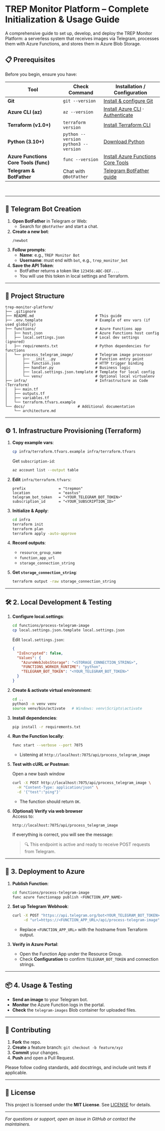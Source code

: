 # TREP Monitor Platform – Complete Initialization & Usage Guide

A comprehensive guide to set up, develop, and deploy the TREP Monitor Platform: a serverless system that receives images via Telegram, processes them with Azure Functions, and stores them in Azure Blob Storage. 



## 📋 Prerequisites

Before you begin, ensure you have:

| Tool                                  | Check Command                         | Installation / Configuration                                                                                  |
|---------------------------------------|---------------------------------------|---------------------------------------------------------------------------------------------------------------|
| **Git**                               | `git --version`                       | [Install & configure Git](https://git-scm.com/book/en/v2/Getting-Started-Installing-Git)                      |
| **Azure CLI (az)**                    | `az --version`                        | [Install Azure CLI](https://learn.microsoft.com/en-us/cli/azure/install-azure-cli) · [Authenticate](https://learn.microsoft.com/en-us/cli/azure/authenticate-azure-cli) |
| **Terraform (v1.0+)**                 | `terraform version`                   | [Install Terraform CLI](https://learn.hashicorp.com/tutorials/terraform/install-cli)                           |
| **Python (3.10+)**                    | `python --version`<br>`python3 --version` | [Download Python](https://www.python.org/downloads/)                                                           |
| **Azure Functions Core Tools (func)** | `func --version`                      | [Install Azure Functions Core Tools](https://learn.microsoft.com/en-us/azure/azure-functions/functions-run-local) |
| **Telegram & BotFather**              | Chat with `@BotFather`                | [Telegram BotFather guide](https://core.telegram.org/bots#botfather)                                          |

<br>

---

## 🔐 Telegram Bot Creation

1. **Open BotFather** in Telegram or Web:
   - Search for `@BotFather` and start a chat.
2. **Create a new bot**:
   ```
   /newbot
   ```
3. **Follow prompts**:
   - **Name**: e.g., `TREP Monitor Bot`
   - **Username**: must end with `bot`, e.g., `trep_monitor_bot`
4. **Save the API Token**:
   - BotFather returns a token like `123456:ABC-DEF...`.
   - You will use this token in local settings and Terraform.

---

## 📂 Project Structure

```
trep-monitor-platform/
├── .gitignore
├── README.md                            # This guide
├── .env.template                        # Example of env vars (if used globally)
├── functions/                           # Azure Functions app
│   ├── host.json                        # Azure Functions host config
│   ├── local.settings.json              # Local dev settings (ignored)
│   ├── requirements.txt                 # Python dependencies for functions
│   └── process_telegram_image/          # Telegram image processor
│       ├── __init__.py                  # Function entry point
│       ├── function.json                # HTTP trigger binding
│       ├── handler.py                   # Business logic
│       ├── local.settings.json.template # Template for local config
│       └── venv/                        # Optional local virtualenv
├── infra/                               # Infrastructure as Code (Terraform)
│   ├── main.tf
│   ├── outputs.tf
│   ├── variables.tf
│   └── terraform.tfvars.example
└── docs/                        # Additional documentation
    └── architecture.md
```

---

## ⚙️ 1. Infrastructure Provisioning (Terraform)

1. **Copy example vars**:
   ```bash
   cp infra/terraform.tfvars.example infra/terraform.tfvars
   ```

   Get `subscription-id`:
   ```bash
   az account list --output table
   ```

2. **Edit** `infra/terraform.tfvars`:
   ```hcl
   prefix               = "trepmon"
   location             = "eastus"
   telegram_bot_token   = "<YOUR_TELEGRAM_BOT_TOKEN>"
   subscription_id      = "<YOUR_SUBSCRIPTION_ID>"
   ```
3. **Initialize & Apply**:
   ```bash
   cd infra
   terraform init
   terraform plan
   terraform apply -auto-approve
   ```
4. **Record outputs**:
   - `resource_group_name`
   - `function_app_url`
   - `storage_connection_string`

5. **Get `storage_connection_string`**:
   ```bash
   terraform output -raw storage_connection_string
   ```

---

## 🛠️ 2. Local Development & Testing

1. **Configure local.settings**:
   ```bash
   cd functions/process-telegram-image
   cp local.settings.json.template local.settings.json
   ```
   Edit `local.settings.json`:
   ```json
   {
     "IsEncrypted": false,
     "Values": {
       "AzureWebJobsStorage": "<STORAGE_CONNECTION_STRING>",
       "FUNCTIONS_WORKER_RUNTIME": "python",
       "TELEGRAM_BOT_TOKEN": "<YOUR_TELEGRAM_BOT_TOKEN>"
     }
   }
   ```

2. **Create & activate virtual environment**:
   ```bash
   cd ..
   python3 -m venv venv
   source venv/bin/activate   # Windows: venv\Scripts\activate
   ```

3. **Install dependencies**:
   ```bash
   pip install -r requirements.txt
   ```

4. **Run the Function locally**:
   ```bash
   func start --verbose --port 7075
   ```
   - Listening at `http://localhost:7075/api/process_telegram_image`

5. **Test with cURL or Postman**:
   
   Open a new bash window
   ```bash
   curl -X POST http://localhost:7075/api/process_telegram_image \
     -H "Content-Type: application/json" \
     -d '{"test":"ping"}'
   ```
   - The function should return `OK`.

6. **(Optional) Verify via web browser**  
   Access to:
   ```
   http://localhost:7075/api/process_telegram_image
   ```
   If everything is correct, you will see the message:
     > 🔍 This endpoint is active and ready to receive POST requests from Telegram.

---

## 🚀 3. Deployment to Azure

1. **Publish Function**:
   ```bash
   cd functions/process-telegram-image
   func azure functionapp publish <FUNCTION_APP_NAME>
   ```
2. **Set up Telegram Webhook**:
   ```bash
   curl -X POST "https://api.telegram.org/bot<YOUR_TELEGRAM_BOT_TOKEN>/setWebhook" \
        -d "url=https://<FUNCTION_APP_URL>/api/process-telegram-image"
   ```
   - Replace `<FUNCTION_APP_URL>` with the hostname from Terraform output.

3. **Verify in Azure Portal**:
   - Open the Function App under the Resource Group.
   - Check **Configuration** to confirm `TELEGRAM_BOT_TOKEN` and connection strings.

---

## 📦 4. Usage & Testing

- **Send an image** to your Telegram bot.
- **Monitor** the Azure Function logs in the portal.
- **Check** the `telegram-images` Blob container for uploaded files.

---

## 🤝 Contributing

1. **Fork** the repo.
2. **Create** a feature branch: `git checkout -b feature/xyz`
3. **Commit** your changes.
4. **Push** and open a Pull Request.

Please follow coding standards, add docstrings, and include unit tests if applicable.

---

## 📄 License

This project is licensed under the **MIT License**. See [LICENSE](./LICENSE) for details.

---

_For questions or support, open an issue in GitHub or contact the maintainers._
